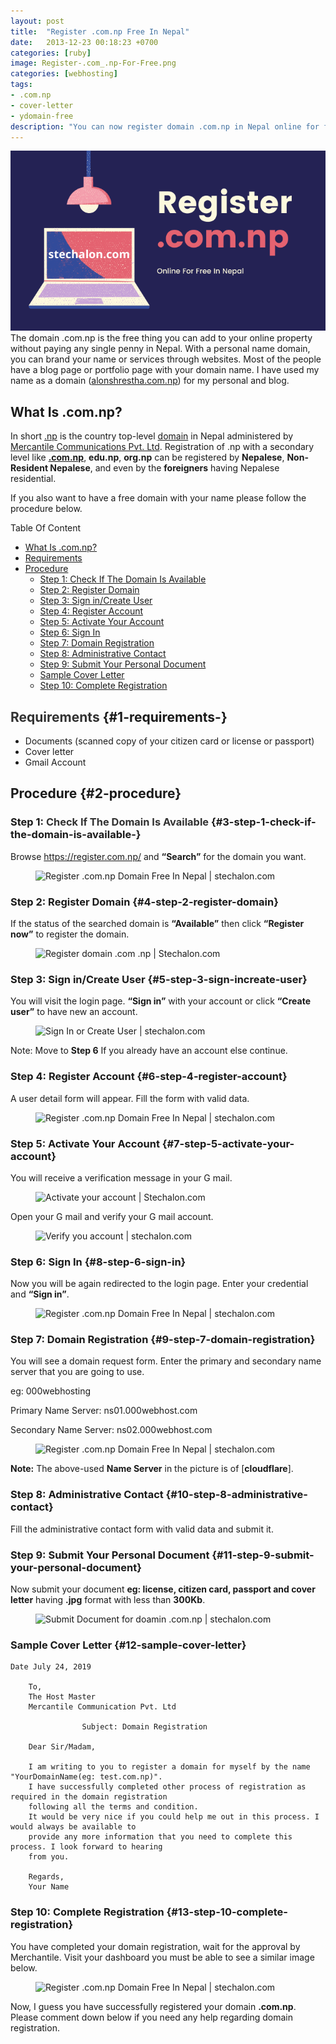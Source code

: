 ```yaml
---
layout: post
title:  "Register .com.np Free In Nepal"
date:   2013-12-23 00:18:23 +0700
categories: [ruby]
image: Register-.com_.np-For-Free.png
categories: [webhosting]
tags: 
- .com.np
- cover-letter
- ydomain-free
description: "You can now register domain .com.np in Nepal online for free. This article also includes writing cover letter to mercantile regarding domain registration."
---
```


![Register.com.np For Free In Nepal](/static/img/posts/Register-.com_.np-For-Free.png)
The domain .com.np is the free thing you can add to your online property without paying any single penny in Nepal. With a personal name domain, you can brand your name or services through websites. Most of the people have a blog page or portfolio page with your domain name. I have used my name as a domain (<a rel="noreferrer noopener" href="http://alonshrestha.com.np/" target="_blank">alonshrestha.com.np</a>) for my personal and blog. 

## What Is .com.np?

In short <a rel="noreferrer noopener" href="https://en.wikipedia.org/wiki/.np" target="_blank">.np</a> is the country top-level <a rel="noreferrer noopener" href="http://babbaldeals.com/tag/domain" target="_blank">domain</a> in Nepal administered by <a rel="noreferrer noopener" href="http://mos.com.np/" target="_blank">Mercantile Communications Pvt. Ltd</a>. Registration of .np with a secondary level like **<a rel="noreferrer noopener" href="http://stechalon.com/tag/.com.np" target="_blank">.com.np</a>**, **edu.np**, **org.np** can be registered by **Nepalese**, **Non-Resident Nepalese**, and even by the **foreigners** having Nepalese residential. 

If you also want to have a free domain with your name please follow the procedure below. 

<div class="ub_table-of-contents" data-showtext="show" data-hidetext="hide" id="ub_table-of-contents-9a3762da-789d-49e5-afe0-84b8c5e82c7d">
  <div class="ub_table-of-contents-header">
    <div class="ub_table-of-contents-title">
      Table Of Content
    </div>
  </div>
  
  <div class="ub_table-of-contents-container ub_table-of-contents-1-column ">
    <ul>
      <li>
        <a href=https://stechalon.com/register-com-np-domain-free-in-nepal/#0-what-is-comnp->What Is .com.np?</a>
      </li>
      <li>
        <a href=https://stechalon.com/register-com-np-domain-free-in-nepal/#1-requirements->Requirements</a>
      </li>
      <li>
        <a href=https://stechalon.com/register-com-np-domain-free-in-nepal/#2-procedure>Procedure</a><ul>
          <li>
            <a href=https://stechalon.com/register-com-np-domain-free-in-nepal/#3-step-1-check-if-the-domain-is-available->Step 1: Check If The Domain Is Available</a>
          </li>
          <li>
            <a href=https://stechalon.com/register-com-np-domain-free-in-nepal/#4-step-2-register-domain>Step 2: Register Domain</a>
          </li>
          <li>
            <a href=https://stechalon.com/register-com-np-domain-free-in-nepal/#5-step-3-sign-increate-user>Step 3: Sign in/Create User</a>
          </li>
          <li>
            <a href=https://stechalon.com/register-com-np-domain-free-in-nepal/#6-step-4-register-account>Step 4: Register Account</a>
          </li>
          <li>
            <a href=https://stechalon.com/register-com-np-domain-free-in-nepal/#7-step-5-activate-your-account>Step 5: Activate Your Account</a>
          </li>
          <li>
            <a href=https://stechalon.com/register-com-np-domain-free-in-nepal/#8-step-6-sign-in>Step 6: Sign In</a>
          </li>
          <li>
            <a href=https://stechalon.com/register-com-np-domain-free-in-nepal/#9-step-7-domain-registration>Step 7: Domain Registration</a>
          </li>
          <li>
            <a href=https://stechalon.com/register-com-np-domain-free-in-nepal/#10-step-8-administrative-contact>Step 8: Administrative Contact</a>
          </li>
          <li>
            <a href=https://stechalon.com/register-com-np-domain-free-in-nepal/#11-step-9-submit-your-personal-document>Step 9: Submit Your Personal Document</a>
          </li>
          <li>
            <a href=https://stechalon.com/register-com-np-domain-free-in-nepal/#12-sample-cover-letter>Sample Cover Letter</a>
          </li>
          <li>
            <a href=https://stechalon.com/register-com-np-domain-free-in-nepal/#13-step-10-complete-registration>Step 10: Complete Registration</a>
          </li>
        </ul>
      </li>
    </ul>
  </div>
</div>

## <span style="color:#313131" class="tadv-color">Requirements</span> {#1-requirements-}

  * Documents (scanned copy of your citizen card or license or passport)
  * Cover letter
  * Gmail Account

## Procedure {#2-procedure}

### **Step 1:** <span style="color:#313131" class="tadv-color">Check If The Domain Is Available</span> {#3-step-1-check-if-the-domain-is-available-}

Browse <a rel="noreferrer noopener" href="https://register.com.np/" target="_blank">https://register.com.np/</a> and **“Search”** for the domain you want.<figure class="wp-block-image size-large">

![Register .com.np Domain Free In Nepal | stechalon.com](https://raw.githubusercontent.com/alonshrestha/stechalonPostPic/master/Register.com.np/1.png) </figure> 

### **Step 2:** Register Domain {#4-step-2-register-domain}

If the status of the searched domain is **“Available”** then click **“Register now”** to register the domain.<figure class="wp-block-image size-large">

![Register domain .com .np | Stechalon.com](https://raw.githubusercontent.com/alonshrestha/stechalonPostPic/master/Register.com.np/2.png) </figure> 

### **Step 3:** Sign in/Create User {#5-step-3-sign-increate-user}

You will visit the login page. **“Sign in”** with your account or click **“Create user”** to have new an account.<figure class="wp-block-image size-large">

![Sign In or Create User | stechalon.com](https://raw.githubusercontent.com/alonshrestha/stechalonPostPic/master/Register.com.np/3.png) </figure> 

<div class="ub-styled-box ub-notification-box" id="ub-styled-box-885be2c4-8818-4f8e-b89a-aee4d6403161">
  <div class="ub-notification-text">
    Note: Move to <strong>Step 6</strong> If you already have an account else continue.
  </div>
</div>

### **Step 4:** Register Account {#6-step-4-register-account}

A user detail form will appear. Fill the form with valid data.<figure class="wp-block-image size-large">

![Register .com.np Domain Free In Nepal | stechalon.com](https://github.com/alonshrestha/stechalonPostPic/blob/master/Register.com.np/4.png?raw=true) </figure> 

### **Step 5:** Activate Your Account {#7-step-5-activate-your-account}

You will receive a verification message in your G mail.<figure class="wp-block-image size-large">

![Activate your account | Stechalon.com](https://github.com/alonshrestha/stechalonPostPic/blob/master/Register.com.np/5.png?raw=true) </figure> 

Open your G mail and verify your G mail account.<figure class="wp-block-image size-large">

![Verify you account | stechalon.com](https://github.com/alonshrestha/stechalonPostPic/blob/master/Register.com.np/6.png?raw=true) </figure> 

### **Step 6:** Sign In {#8-step-6-sign-in}

Now you will be again redirected to the login page. Enter your credential and **“Sign in”**.<figure class="wp-block-image size-large">

![Register .com.np Domain Free In Nepal | stechalon.com](https://github.com/alonshrestha/stechalonPostPic/blob/master/Register.com.np/7.png?raw=true) </figure> 

### **Step 7:** Domain Registration {#9-step-7-domain-registration}

You will see a domain request form. Enter the primary and secondary name server that you are going to use.

eg: 000webhosting

Primary Name Server: ns01.000webhost.com

Secondary Name Server: ns02.000webhost.com<figure class="wp-block-image size-large">

![Register .com.np Domain Free In Nepal | stechalon.com](https://github.com/alonshrestha/stechalonPostPic/blob/master/Register.com.np/8.png?raw=true) </figure> 

<div class="ub-styled-box ub-notification-box" id="ub-styled-box-893a51ee-c89c-4aef-99ad-8c0389c2449c">
  <div class="ub-notification-text">
    <strong>Note:</strong> The above-used <strong>Name Server</strong> in the picture is of [<strong>cloudflare</strong>].
  </div>
</div>

### **Step 8:** Administrative Contact {#10-step-8-administrative-contact}

Fill the administrative contact form with valid data and submit it.

### **Step 9:** Submit Your Personal Document {#11-step-9-submit-your-personal-document}

Now submit your document **eg: license, citizen card, passport and cover letter** having **.jpg** format with less than **300Kb**.<figure class="wp-block-image size-large">

![Submit Document for doamin .com.np | stechalon.com](https://github.com/alonshrestha/stechalonPostPic/blob/master/Register.com.np/11.png?raw=true) </figure> 

### Sample Cover Letter {#12-sample-cover-letter}

<pre class="wp-block-code"><code>Date July 24, 2019

	To,
	The Host Master
	Mercantile Communication Pvt. Ltd
	
				Subject: Domain Registration

	Dear Sir/Madam,

	I am writing to you to register a domain for myself by the name "YourDomainName(eg: test.com.np)".
	I have successfully completed other process of registration as required in the domain registration
	following all the terms and condition.
	It would be very nice if you could help me out in this process. I would always be available to
	provide any more information that you need to complete this process. I look forward to hearing
	from you.

	Regards,
	Your Name</code></pre>

### **Step 10:** Complete Registration {#13-step-10-complete-registration}

You have completed your domain registration, wait for the approval by Merchantile. Visit your dashboard you must be able to see a similar image below.<figure class="wp-block-image size-large">

![Register .com.np Domain Free In Nepal | stechalon.com](https://github.com/alonshrestha/stechalonPostPic/blob/master/Register.com.np/12.png?raw=true) </figure> 

<div class="ub-styled-box ub-notification-box" id="ub-styled-box-0073535e-228e-496c-920f-25dd4bfac5a8">
  <div class="ub-notification-text">
    Now, I guess you have successfully registered your domain <strong>.com.np</strong>. Please comment down below if you need any help regarding domain registration.
  </div>
</div>